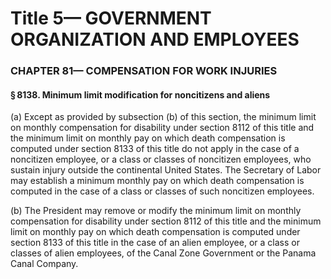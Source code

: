 
# Title 5— GOVERNMENT ORGANIZATION AND EMPLOYEES
### CHAPTER 81— COMPENSATION FOR WORK INJURIES
#### § 8138. Minimum limit modification for noncitizens and aliens

(a) Except as provided by subsection (b) of this section, the minimum limit on monthly compensation for disability under section 8112 of this title and the minimum limit on monthly pay on which death compensation is computed under section 8133 of this title do not apply in the case of a noncitizen employee, or a class or classes of noncitizen employees, who sustain injury outside the continental United States. The Secretary of Labor may establish a minimum monthly pay on which death compensation is computed in the case of a class or classes of such noncitizen employees.

(b) The President may remove or modify the minimum limit on monthly compensation for disability under section 8112 of this title and the minimum limit on monthly pay on which death compensation is computed under section 8133 of this title in the case of an alien employee, or a class or classes of alien employees, of the Canal Zone Government or the Panama Canal Company.
